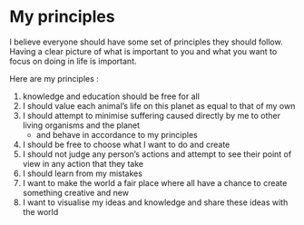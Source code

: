# My principles

I believe everyone should have some set of principles they should follow. Having a clear picture of what is important to you and what you want to focus on doing in life is important.

Here are my principles :

1. knowledge and education should be free for all
2. I should value each animal’s life on this planet as equal to that of my own
3. I should attempt to minimise suffering caused directly by me to other living organisms and the planet
	- and behave in accordance to my principles
4. I should be free to choose what I want to do and create
5. I should not judge any person’s actions and attempt to see their point of view in any action that they take
6. I should learn from my mistakes
7.  I want to make the world a fair place where all have a chance to create something creative and new
8. I want to visualise my ideas and knowledge and share these ideas with the world